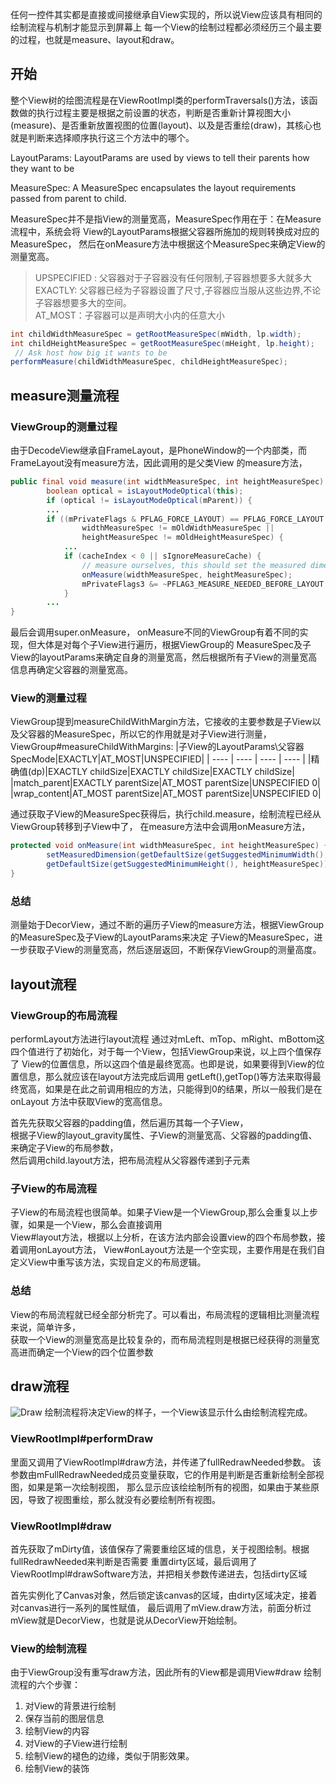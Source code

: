 任何一控件其实都是直接或间接继承自View实现的，所以说View应该具有相同的绘制流程与机制才能显示到屏幕上
每一个View的绘制过程都必须经历三个最主要的过程，也就是measure、layout和draw。

## 开始
整个View树的绘图流程是在ViewRootImpl类的performTraversals()方法，该函数做的执行过程主要是根据之前设置的状态，判断是否重新计算视图大小
(measure)、是否重新放置视图的位置(layout)、以及是否重绘(draw)，其核心也就是判断来选择顺序执行这三个方法中的哪个。

LayoutParams:
LayoutParams are used by views to tell their parents how they want to be

MeasureSpec:
A MeasureSpec encapsulates the layout requirements passed from parent to child.

MeasureSpec并不是指View的测量宽高，MeasureSpec作用在于：在Measure流程中，系统会将
View的LayoutParams根据父容器所施加的规则转换成对应的MeasureSpec，
然后在onMeasure方法中根据这个MeasureSpec来确定View的测量宽高。

> UPSPECIFIED : 父容器对于子容器没有任何限制,子容器想要多大就多大  
EXACTLY: 父容器已经为子容器设置了尺寸,子容器应当服从这些边界,不论子容器想要多大的空间。  
AT_MOST：子容器可以是声明大小内的任意大小

```java
int childWidthMeasureSpec = getRootMeasureSpec(mWidth, lp.width);
int childHeightMeasureSpec = getRootMeasureSpec(mHeight, lp.height);
 // Ask host how big it wants to be
performMeasure(childWidthMeasureSpec, childHeightMeasureSpec);
```

## measure测量流程
### ViewGroup的测量过程
由于DecodeView继承自FrameLayout，是PhoneWindow的一个内部类，而FrameLayout没有measure方法，因此调用的是父类View
的measure方法，
```java
public final void measure(int widthMeasureSpec, int heightMeasureSpec) {
        boolean optical = isLayoutModeOptical(this);
        if (optical != isLayoutModeOptical(mParent)) {
        ...
        if ((mPrivateFlags & PFLAG_FORCE_LAYOUT) == PFLAG_FORCE_LAYOUT ||
                widthMeasureSpec != mOldWidthMeasureSpec ||
                heightMeasureSpec != mOldHeightMeasureSpec) {
            ...
            if (cacheIndex < 0 || sIgnoreMeasureCache) {
                // measure ourselves, this should set the measured dimension flag back
                onMeasure(widthMeasureSpec, heightMeasureSpec);
                mPrivateFlags3 &= ~PFLAG3_MEASURE_NEEDED_BEFORE_LAYOUT;
            } 
        ...
}
```

最后会调用super.onMeasure， onMeasure不同的ViewGroup有着不同的实现，但大体是对每个子View进行遍历，根据ViewGroup的
MeasureSpec及子View的layoutParams来确定自身的测量宽高，然后根据所有子View的测量宽高信息再确定父容器的测量宽高。

### View的测量过程
ViewGroup提到measureChildWithMargin方法，它接收的主要参数是子View以及父容器的MeasureSpec，所以它的作用就是对子View进行测量，
ViewGroup#measureChildWithMargins:
|子View的LayoutParams\父容器SpecMode|EXACTLY|AT_MOST|UNSPECIFIED|
| ---- | ---- | ---- | ---- |
|精确值(dp)|EXACTLY childSize|EXACTLY childSize|EXACTLY childSize|
|match_parent|EXACTLY parentSize|AT\_MOST parentSize|UNSPECIFIED 0|
|wrap_content|AT_MOST parentSize|AT\_MOST parentSize|UNSPECIFIED 0|

通过获取子View的MeasureSpec获得后，执行child.measure，绘制流程已经从ViewGroup转移到子View中了，
在measure方法中会调用onMeasure方法，
```java
protected void onMeasure(int widthMeasureSpec, int heightMeasureSpec) {
        setMeasuredDimension(getDefaultSize(getSuggestedMinimumWidth(), widthMeasureSpec),
        getDefaultSize(getSuggestedMinimumHeight(), heightMeasureSpec));
}
```

### 总结
测量始于DecorView，通过不断的遍历子View的measure方法，根据ViewGroup的MeasureSpec及子View的LayoutParams来决定
子View的MeasureSpec，进一步获取子View的测量宽高，然后逐层返回，不断保存ViewGroup的测量高度。

## layout流程
### ViewGroup的布局流程
performLayout方法进行layout流程
通过对mLeft、mTop、mRight、mBottom这四个值进行了初始化，对于每一个View，包括ViewGroup来说，以上四个值保存了
View的位置信息，所以这四个值是最终宽高。也即是说，如果要得到View的位置信息，那么就应该在layout方法完成后调用
getLeft(),getTop()等方法来取得最终宽高，如果是在此之前调用相应的方法，只能得到0的结果，所以一般我们是在onLayout
方法中获取View的宽高信息。

首先先获取父容器的padding值，然后遍历其每一个子View，  
根据子View的layout_gravity属性、子View的测量宽高、父容器的padding值、来确定子View的布局参数，  
然后调用child.layout方法，把布局流程从父容器传递到子元素

### 子View的布局流程
子View的布局流程也很简单。如果子View是一个ViewGroup,那么会重复以上步骤，如果是一个View，那么会直接调用  
View#layout方法，根据以上分析，在该方法内部会设置view的四个布局参数，接着调用onLayout方法，
View#onLayout方法是一个空实现，主要作用是在我们自定义View中重写该方法，实现自定义的布局逻辑。

### 总结
View的布局流程就已经全部分析完了。可以看出，布局流程的逻辑相比测量流程来说，简单许多，  
获取一个View的测量宽高是比较复杂的，而布局流程则是根据已经获得的测量宽高进而确定一个View的四个位置参数

## draw流程
![Draw](draw.png)
绘制流程将决定View的样子，一个View该显示什么由绘制流程完成。
### ViewRootImpl#performDraw

里面又调用了ViewRootImpl#draw方法，并传递了fullRedrawNeeded参数。
该参数由mFullRedrawNeeded成员变量获取，它的作用是判断是否重新绘制全部视图，如果是第一次绘制视图，
那么显示应该绘绘制所有的视图，如果由于某些原因，导致了视图重绘，那么就没有必要绘制所有视图。

### ViewRootImpl#draw
首先获取了mDirty值，该值保存了需要重绘区域的信息，关于视图绘制。根据fullRedrawNeeded来判断是否需要
重置dirty区域，最后调用了ViewRootImpl#drawSoftware方法，并把相关参数传递进去，包括dirty区域

首先实例化了Canvas对象，然后锁定该canvas的区域，由dirty区域决定，接着对canvas进行一系列的属性赋值，
最后调用了mView.draw方法，前面分析过mView就是DecorView，也就是说从DecorView开始绘制。

### View的绘制流程
由于ViewGroup没有重写draw方法，因此所有的View都是调用View#draw
绘制流程的六个步骤：
1. 对View的背景进行绘制
2. 保存当前的图层信息
3. 绘制View的内容
4. 对View的子View进行绘制
5. 绘制View的褪色的边缘，类似于阴影效果。
6. 绘制View的装饰







